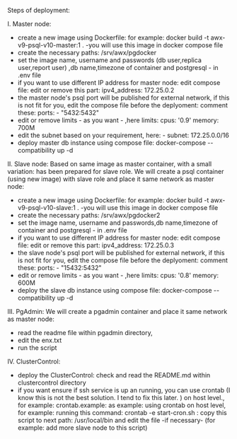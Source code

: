 Steps of deployment:

I. Master node:
- create a new image using Dockerfile: for example: docker build -t  awx-v9-psql-v10-master:1 . -you will use this image in docker compose file
- create the necessary paths:
 /srv/awx/pgdocker
- set the image name, username and passwords (db user,replica user,report user) ,db name,timezone of container and postgresql - in .env file
- if you want to use different IP address for master node: edit compose file: edit or remove this part:
        ipv4_address: 172.25.0.2
- the master node's psql port will be published for external network, if this is not fit for you, edit the compose file before the deplyoment: comment these:
    ports:
      - "5432:5432"
- edit or remove limits - as you want - ,here 
        limits:
          cpus: '0.9'
          memory: 700M
- edit the subnet based on your requirement, here:
        - subnet: 172.25.0.0/16
- deploy master db instance using compose file: docker-compose --compatibility up -d

II. Slave node:
Based on same image as master container, with a small variation: has been prepared for slave role.
We will create a psql container (using new image) with slave role and place it same network as master node:
- create a new image using Dockerfile: for example: docker build -t  awx-v9-psql-v10-slave:1 . -you will use this image in docker compose file
- create the necessary paths:
 /srv/awx/pgdocker2
- set the image name, username and passwords,db name,timezone of container and postgresql - in .env file
- if you want to use different IP address for master node: edit compose file: edit or remove this part:
        ipv4_address: 172.25.0.3
- the slave node's psql port will be published for external network, if this is not fit for you, edit the compose file before the deplyoment: comment these:
    ports:
      - "15432:5432"
- edit or remove limits - as you want - ,here
        limits:
          cpus: '0.8'
          memory: 600M
- deploy the slave db instance using compose file: docker-compose --compatibility up -d

III. PgAdmin:
We will create a pgadmin container and place it same network as master node:
- read the readme file within pgadmin directory,
- edit the enx.txt
- run the script

IV. ClusterControl:
- deploy the ClusterControl: check and read the README.md within clustercontrol directory
- if you want ensure if ssh service is up an running, you can use crontab (I know this is not the best solution. I tend to fix this later. ) on host level., for example:
 crontab.example: as example:  using crontab on host level, for example: running this command:  crontab -e
 start-cron.sh : copy this script to next path: /usr/local/bin and edit the file -if necessary- (for example: add more slave node to this script)
